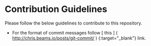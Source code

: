 # Contribution Guidelines

Please follow the below guidelines to contribute to this repository.

* For the format of commit messages follow [ this ] ( http://chris.beams.io/posts/git-commit/ ) {:target="_blank"} link.
